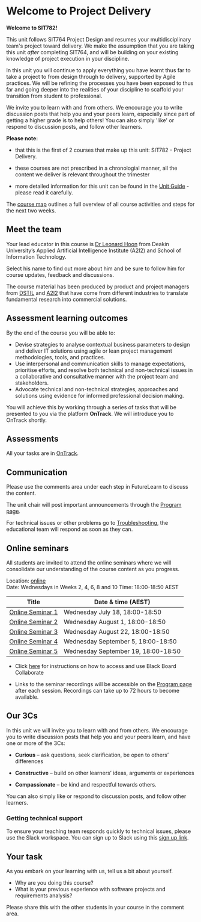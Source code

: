 # Welcome to Project Delivery

**Welcome to SIT782!** 

This unit follows SIT764 Project Design and resumes your multidisciplinary team's project toward delivery. We make the assumption that you are taking this unit *after* completing SIT764, and will be building on your existing knowledge of project execution in your discipline.

In this unit you will continue to apply everything you have learnt thus far to take a project to from design through to delivery, supported by Agile practices. We will be refining the processes you have been exposed to thus far and going deeper into the realities of your discipline to scaffold your transition from student to professional.

We invite you to learn with and from others. We encourage you to write discussion posts that help you and your peers learn, especially since part of getting a higher grade is to help others! You can also simply 'like' or respond to discussion posts, and follow other learners.

**Please note:**

* that this is the first of 2 courses that make up this unit: SIT782 - Project Delivery.
* these courses are not prescribed in a chronologial manner, all the content we deliver is relevant throughout the trimester

* more detailed information for this unit can be found in the [Unit Guide](URL) - please read it carefully.

The [course map](URL) outlines a full overview of all course activities and steps for the next two weeks.

## Meet the team 

Your lead educator in this course is [Dr Leonard Hoon](https://www.futurelearn.com/profiles/6936836) from Deakin University’s Applied Artificial Intelligence Institute (A2I2) and School of Information Technology. 

Select his name to find out more about him and be sure to follow him for course updates, feedback and discussions.

The course material has been produced by product and project managers from [DSTIL](http://www.deakin.edu.au/information-technology/dstil) and [A2I2](http://www.deakin.edu.au/a2i2) that have come from different industries to translate fundamental research into commercial solutions.  

## Assessment learning outcomes

By the end of the course you will be able to:

*	Devise strategies to analyse contextual business parameters to design and deliver IT solutions using agile or lean project management methodologies, tools, and practices.
*	Use interpersonal and communication skills to manage expectations, prioritise efforts, and resolve both technical and non-technical issues in a collaborative and consultative manner with the project team and stakeholders.
*	Advocate technical and non-technical strategies, approaches and solutions using evidence for informed professional decision making.

You will achieve this by working through a series of tasks that will be presented to you via the platform **OnTrack**. We will introduce you to OnTrack shortly. 

## Assessments

All your tasks are in [OnTrack](https://ontrack.deakin.edu.au).

## Communication
Please use the comments area under each step in FutureLearn to discuss the content.

The unit chair will post important announcements through the [Program page]().

For technical issues or other problems go to [Troubleshooting](), the educational team will respond as soon as they can.

## Online seminars 
All students are invited to attend the online seminars where we will consolidate our understanding of the course content as you progress.

Location: [online](https://au.bbcollab.com/guest/244fb21a38584a38980eb29a6ea656a8)  
Date: Wednesdays in Weeks 2, 4, 6, 8 and 10
Time: 18:00-18:50 AEST 

**Title**		 | Date & time (AEST)
-----------------|------------------------------------ 
[Online Seminar 1](https://au.bbcollab.com/guest/244fb21a38584a38980eb29a6ea656a8) | Wednesday July 18, 18:00-18:50
[Online Seminar 2](https://au.bbcollab.com/guest/244fb21a38584a38980eb29a6ea656a8) | Wednesday August 1, 18:00-18:50
[Online Seminar 3](https://au.bbcollab.com/guest/244fb21a38584a38980eb29a6ea656a8) | Wednesday August 22, 18:00-18:50
[Online Seminar 4](https://au.bbcollab.com/guest/244fb21a38584a38980eb29a6ea656a8) | Wednesday September 5, 18:00-18:50
[Online Seminar 5](https://au.bbcollab.com/guest/244fb21a38584a38980eb29a6ea656a8) | Wednesday September 19, 18:00-18:50

* Click [here](https://blogs.deakin.edu.au/fl-resources/home/blackboard-collaborate/) for instructions on how to access and use Black Board Collaborate

* Links to the seminar recordings will be accessible on the [Program page](URL) after each session. Recordings can take up to 72 hours to become available.

## Our 3Cs

In this unit we will invite you to learn with and from others. We encourage you to write discussion posts that help you and your peers learn, and have one or more of the 3Cs:

* **Curious** – ask questions, seek clarification, be open to others’ differences

* **Constructive** – build on other learners’ ideas, arguments or experiences

* **Compassionate** – be kind and respectful towards others.

You can also simply like or respond to discussion posts, and follow other learners.

### Getting technical support

To ensure your teaching team responds quickly to technical issues, please use the Slack workspace. You can sign up to Slack using this [sign up link](https://join.slack.com/t/deakin-sit-capstones/shared_invite/enQtMzc2Mjc2Njk5NDQzLTg4NmQwZDM1ODg4NTg0NDMwZWZkMjU2NjE1OThlZTU3MjU0YjY5Yzk3YjRkNWZmNTU3OTIxMzBjNWJmZWYyOTQ).


## Your task
As you embark on your learning with us, tell us a bit about yourself. 

* Why are you doing this course?  
* What is your previous experience with software projects and requirements analysis? 

Please share this with the other students in your course in the comment area.
